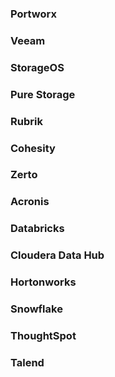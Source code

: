 ### Portworx


### Veeam


### StorageOS


### Pure Storage


### Rubrik


### Cohesity


### Zerto


### Acronis


### Databricks


### Cloudera Data Hub


### Hortonworks


### Snowflake




### ThoughtSpot


### Talend